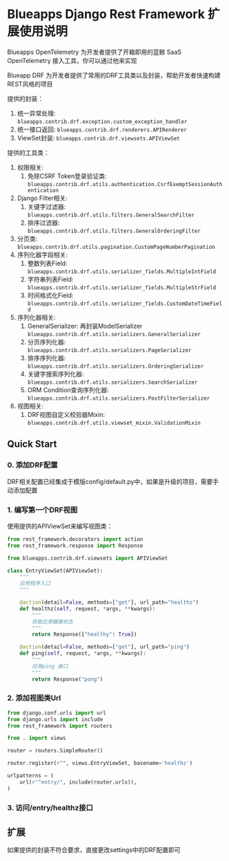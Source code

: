 # Blueapps Django Rest Framework 扩展使用说明

Blueapps OpenTelemetry 为开发者提供了开箱即用的蓝鲸 SaaS OpenTelemetry 接入工具，你可以通过他来实现

Blueapp DRF 为开发者提供了常用的DRF工具类以及封装，帮助开发者快速构建REST风格的项目

提供的封装：
1. 统一异常处理: `blueapps.contrib.drf.exception.custom_exception_handler`
2. 统一接口返回: `blueapps.contrib.drf.renderers.APIRenderer`
3. ViewSet封装: `blueapps.contrib.drf.viewsets.APIViewSet`

提供的工具类：
1. 权限相关:
   1. 免除CSRF Token登录验证类: `blueapps.contrib.drf.utils.authentication.CsrfExemptSessionAuthentication`
2. Django Filter相关:
   1. 关键字过滤器: `blueapps.contrib.drf.utils.filters.GeneralSearchFilter`
   2. 排序过滤器: `blueapps.contrib.drf.utils.filters.GeneralOrderingFilter`
3. 分页类: `blueapps.contrib.drf.utils.pagination.CustomPageNumberPagination`
4. 序列化器字段相关:
   1. 整数列表Field: `blueapps.contrib.drf.utils.serializer_fields.MultipleIntField`
   2. 字符串列表Field: `blueapps.contrib.drf.utils.serializer_fields.MultipleStrField`
   3. 时间格式化Field: `blueapps.contrib.drf.utils.serializer_fields.CustomDateTimeField`
5. 序列化器相关:
   1. GeneralSerializer: 再封装ModelSerializer `blueapps.contrib.drf.utils.serializers.GeneralSerializer`
   2. 分页序列化器: `blueapps.contrib.drf.utils.serializers.PageSerializer`
   3. 排序序列化器: `blueapps.contrib.drf.utils.serializers.OrderingSerializer`
   4. 关键字搜索序列化器: `blueapps.contrib.drf.utils.serializers.SearchSerializer`
   5. ORM Condition查询序列化器: `blueapps.contrib.drf.utils.serializers.PostFilterSerializer`
6. 视图相关:
   1. DRF视图自定义校验器Mixin: `blueapps.contrib.drf.utils.viewset_mixin.ValidationMixin`


## Quick Start

### 0. 添加DRF配置

DRF相关配置已经集成于模版config/default.py中，如果是升级的项目，需要手动添加配置

### 1. 编写第一个DRF视图

使用提供的APIViewSet来编写视图类：
```python
from rest_framework.decorators import action
from rest_framework.response import Response

from blueapps.contrib.drf.viewsets import APIViewSet

class EntryViewSet(APIViewSet):
    """
    应用程序入口
    """

    @action(detail=False, methods=["get"], url_path="healthz")
    def healthz(self, request, *args, **kwargs):
        """
        获取应用健康状态
        """
        return Response({"healthy": True})

    @action(detail=False, methods=["get"], url_path="ping")
    def ping(self, request, *args, **kwargs):
        """
        应用ping 接口
        """
        return Response("pong")

```

### 2. 添加视图类Url

```python
from django.conf.urls import url
from django.urls import include
from rest_framework import routers

from . import views

router = routers.SimpleRouter()

router.register(r"", views.EntryViewSet, basename='healthz')

urlpatterns = (
    url(r"^entry/", include(router.urls)),
)
```


### 3. 访问/entry/healthz接口


## 扩展

如果提供的封装不符合要求，直接更改settings中的DRF配置即可